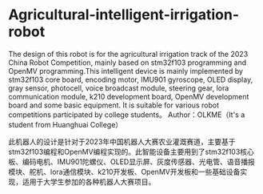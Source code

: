 # Agricultural-intelligent-irrigation-robot
The design of this robot is for the agricultural irrigation track of the 2023 China Robot Competition, mainly based on stm32f103 programming and OpenMV programming.This intelligent device is mainly implemented by stm32f103 core board, encoding motor, IMU901 gyroscope, OLED display, gray sensor, photocell, voice broadcast module, steering gear, lora communication module, k210 development board, OpenMV development board and some basic equipment. It is suitable for various robot competitions participated by college students。
Author：OLKME（It's a student from Huanghuai College）

此机器人的设计是针对于2023年中国机器人大赛农业灌溉赛道，主要基于stm32f103编程和OpenMV编程实现的。此智能设备主要用到了stm32f103核心板、编码电机、IMU901陀螺仪、OLED显示屏、灰度传感器、光电管、语音播报模块、舵机、lora通信模块、k210开发板、OpenMV开发板和一些基础设备实现，适用于大学生参加的各种机器人大赛项目。
